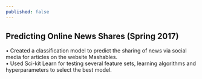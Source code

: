 ```yaml
---
published: false
---
```

## Predicting Online News Shares (Spring 2017)
•	Created a classification model to predict the sharing of news via social media for articles on the website Mashables.  
•	Used Sci-kit Learn for testing several feature sets, learning algorithms and hyperparameters to select the best model.  



